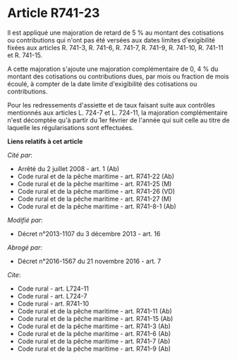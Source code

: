 # Article R741-23

Il est appliqué une majoration de retard de 5 % au montant des cotisations ou contributions qui n'ont pas été versées aux
dates limites d'exigibilité fixées aux articles R. 741-3, 
R. 741-6, R. 741-7, R. 741-9, 
R. 741-10, R. 741-11 et R. 741-15.

A cette majoration s'ajoute une majoration complémentaire de 0, 4 % du montant des cotisations ou contributions dues, par
mois ou fraction de mois écoulé, à compter de la date limite d'exigibilité des cotisations ou contributions. 

Pour les redressements d'assiette et de taux faisant suite aux contrôles mentionnés aux articles L. 724-7 et L. 724-11, la
majoration complémentaire n'est décomptée qu'à partir du 1er février de l'année qui suit celle au titre de laquelle les
régularisations sont effectuées.

**Liens relatifs à cet article**

_Cité par_:

  - Arrêté du 2 juillet 2008 - art. 1 (Ab)
  - Code rural et de la pêche maritime - art. R741-22 (Ab)
  - Code rural et de la pêche maritime - art. R741-25 (M)
  - Code rural et de la pêche maritime - art. R741-26 (VD)
  - Code rural et de la pêche maritime - art. R741-27 (M)
  - Code rural et de la pêche maritime - art. R741-8-1 (Ab)

_Modifié par_:

  - Décret n°2013-1107 du 3 décembre 2013 - art. 16

_Abrogé par_:

  - Décret n°2016-1567 du 21 novembre 2016 - art. 7

_Cite_:

  - Code rural - art. L724-11
  - Code rural - art. L724-7
  - Code rural - art. R741-10
  - Code rural et de la pêche maritime - art. R741-11 (Ab)
  - Code rural et de la pêche maritime - art. R741-15 (Ab)
  - Code rural et de la pêche maritime - art. R741-3 (Ab)
  - Code rural et de la pêche maritime - art. R741-6 (Ab)
  - Code rural et de la pêche maritime - art. R741-7 (Ab)
  - Code rural et de la pêche maritime - art. R741-9 (Ab)
